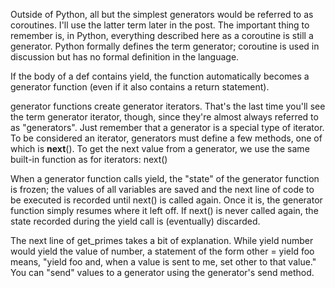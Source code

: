 Outside of Python, all but the simplest generators would be referred to as coroutines. I'll use the latter term later in the post. The important thing to remember is, in Python, everything described here as a coroutine is still a generator. Python formally defines the term generator; coroutine is used in discussion but has no formal definition in the language.

 If the body of a def contains yield, the function automatically becomes a generator function (even if it also contains a return statement).

 generator functions create generator iterators. That's the last time you'll see the term generator iterator, though, since they're almost always referred to as "generators". Just remember that a generator is a special type of iterator. To be considered an iterator, generators must define a few methods, one of which is __next__(). To get the next value from a generator, we use the same built-in function as for iterators: next()

 When a generator function calls yield, the "state" of the generator function is frozen; the values of all variables are saved and the next line of code to be executed is recorded until next() is called again. Once it is, the generator function simply resumes where it left off. If next() is never called again, the state recorded during the yield call is (eventually) discarded.

 The next line of get_primes takes a bit of explanation. While yield number would yield the value of number, a statement of the form other = yield foo means, "yield foo and, when a value is sent to me, set other to that value." You can "send" values to a generator using the generator's send method.

